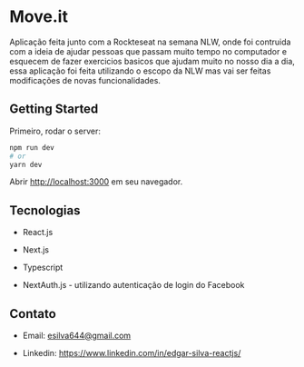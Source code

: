 # Move.it

Aplicação feita junto com a Rockteseat na semana NLW, onde foi contruida com a ideia de ajudar pessoas que passam muito tempo no computador e esquecem de fazer exercicios basicos que ajudam muito no nosso dia a dia, essa aplicação foi feita utilizando o escopo da NLW mas vai ser feitas modificações de novas funcionalidades.

## Getting Started

Primeiro, rodar o server:

```bash
npm run dev
# or
yarn dev
```

Abrir [http://localhost:3000](http://localhost:3000) em seu navegador.

## Tecnologias

- React.js

- Next.js

- Typescript

- NextAuth.js - utilizando autenticação de login do Facebook


## Contato

- Email: esilva644@gmail.com

- Linkedin: https://www.linkedin.com/in/edgar-silva-reactjs/

